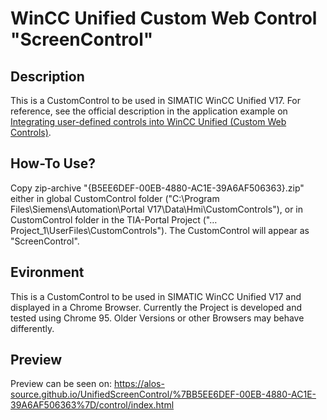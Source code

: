 # WinCC Unified Custom Web Control "ScreenControl"
## Description
This is a CustomControl to be used in SIMATIC WinCC Unified V17. For reference, see the official description in the application example on [Integrating user-defined controls into WinCC Unified (Custom Web Controls)](https://support.industry.siemens.com/cs/ww/de/view/109779176).

## How-To Use?
Copy zip-archive "{B5EE6DEF-00EB-4880-AC1E-39A6AF506363}.zip" either in global CustomControl folder ("C:\\Program Files\\Siemens\\Automation\\Portal V17\\Data\\Hmi\\CustomControls"), or in CustomControl folder in the TIA-Portal Project ("…Project_1\\UserFiles\\CustomControls"). The CustomControl will appear as "ScreenControl".

## Evironment
This is a CustomControl to be used in SIMATIC WinCC Unified V17 and displayed in a Chrome Browser.
Currently the Project is developed and tested using Chrome 95. Older Versions or other Browsers may behave differently.

## Preview
Preview can be seen on: https://alos-source.github.io/UnifiedScreenControl/%7BB5EE6DEF-00EB-4880-AC1E-39A6AF506363%7D/control/index.html